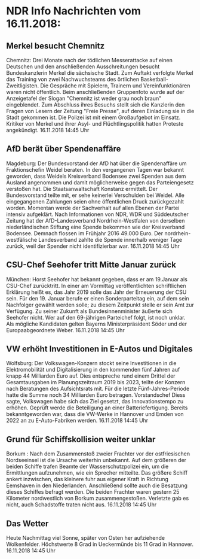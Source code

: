 # NDR Info Nachrichten vom 16.11.2018:


## Merkel besucht Chemnitz
Chemnitz: Drei Monate nach der tödlichen Messerattacke auf einen Deutschen und den anschließenden Ausschreitungen besucht Bundeskanzlerin Merkel die sächsische Stadt. Zum Auftakt verfolgte Merkel das Training von zwei Nachwuchsteams des örtlichen Basketball-Zweitligisten. Die Gespräche mit Spielern, Trainern und Vereinfunktionären waren nicht öffentlich. Beim anschließenden Gruppenfoto wurde auf der Anzeigetafel der Slogan "Chemnitz ist weder grau noch braun" eingeblendet. Zum Abschluss ihres Besuchs stellt sich die Kanzlerin den Fragen von Lesern der Zeitung "Freie Presse", auf deren Einladung sie in die Stadt gekommen ist. Die Polizei ist mit einem Großaufgebot im Einsatz. Kritiker von Merkel und ihrer Asyl- und Flüchtlingspolitik hatten Proteste angekündigt. 16.11.2018 14:45 Uhr 

## AfD berät über Spendenaffäre
Magdeburg: Der Bundesvorstand der AfD hat über die Spendenaffäre um Fraktionschefin Weidel beraten. In den vergangenen Tagen war bekannt geworden, dass Weidels Kreisverband Bodensee zwei Spenden aus dem Ausland angenommen und damit möglicherweise gegen das Parteiengesetz verstoßen hat. Die Staatsanwaltschaft Konstanz ermittelt. Der Bundesvorstand teilte mit, er sehe keinerlei Verschulden bei Weidel. Alle eingegangenen Zahlungen seien ohne öffentlichen Druck zurückgezahlt worden. Momentan werde der Sachverhalt auf allen Ebenen der Partei intensiv aufgeklärt. Nach Informationen von NDR, WDR und Süddeutscher Zeitung hat der AfD-Landesverband Nordrhein-Westfalen von derselben niederländischen Stiftung eine Spende bekommen wie der Kreisverband Bodensee. Demnach flossen im Frühjahr 2016 49.000 Euro. Der nordrhein-westfälische Landesverband zahlte die Spende innerhalb weniger Tage zurück, weil der Spender nicht identifizierbar war. 16.11.2018 14:45 Uhr 

## CSU-Chef Seehofer tritt Mitte Januar zurück
München:		Horst Seehofer hat bekannt gegeben, dass er am 19.Januar als CSU-Chef zurücktritt. In einer am Vormittag veröffentlichten schriftlichen Erklärung heißt es, das Jahr 2019 solle das Jahr der Erneuerung der CSU sein. Für den 19. Januar berufe er einen Sonderparteitag ein, auf dem sein Nachfolger gewählt werden solle; zu diesem Zeitpunkt stelle er sein Amt zur Verfügung. Zu seiner Zukunft als Bundesinnenminister äußerte sich Seehofer nicht. Wer auf den 69-jährigen Parteichef folgt, ist noch unklar. Als mögliche Kandidaten gelten Bayerns Ministerpräsident Söder und der Europaabgeordnete Weber. 16.11.2018 14:45 Uhr 

## VW erhöht Investitionen in E-Autos und Digitales
Wolfsburg: Der Volkswagen-Konzern stockt seine Investitionen in die Elektromobilität und Digitalisierung in den kommenden fünf Jahren auf knapp 44 Milliarden Euro auf. Dies entspreche rund einem Drittel der Gesamtausgaben im Planungszeitraum 2019 bis 2023, teilte der Konzern nach Beratungen des Aufsichtsrats mit. Für die letzte Fünf-Jahres-Periode hatte die Summe noch 34 Milliarden Euro betragen. Vorstandschef Diess sagte, Volkswagen habe sich das Ziel gesetzt, das Innovationstempo zu erhöhen. Geprüft werde die Beteiligung an einer Batteriefertigung. Bereits bekanntgeworden war, dass die VW-Werke in Hannover und Emden von 2022 an zu E-Auto-Fabriken werden. 16.11.2018 14:45 Uhr 

## Grund für Schiffskollision weiter unklar
Borkum : Nach dem Zusammenstoß zweier Frachter vor der ostfriesischen Nordseeinsel ist die Ursache weiterhin unbekannt. Auf dem größeren der beiden Schiffe trafen Beamte der Wasserschutzpolizei ein, um die Ermittlungen aufzunehmen, wie ein Sprecher mitteilte. Das größere Schiff ankert inzwischen, das kleinere fuhr aus eigener Kraft in Richtung Eemshaven in den Niederlanden. Anschließend sollte auch die Besatzung dieses Schiffes befragt werden. Die beiden Frachter waren gestern 25 Kilometer nordwestlich von Borkum zusammengestoßen. Verletzte gab es nicht, auch Schadstoffe traten nicht aus. 16.11.2018 14:45 Uhr 

## Das Wetter
Heute Nachmittag viel Sonne, später von Osten her aufziehende Wolkenfelder. Höchstwerte 8 Grad in Ueckermünde bis 11 Grad in Hannover. 16.11.2018 14:45 Uhr 
